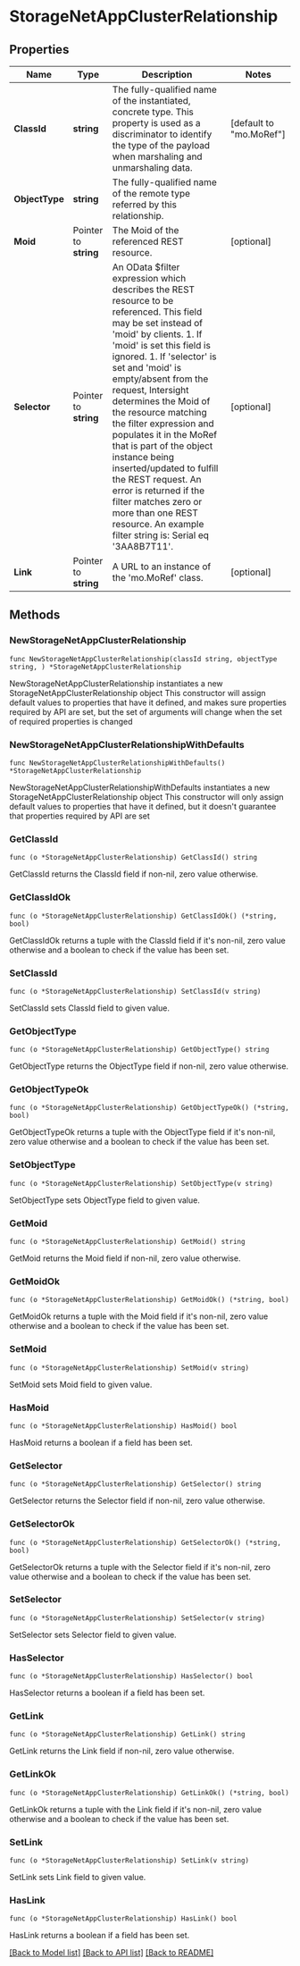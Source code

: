 # StorageNetAppClusterRelationship

## Properties

Name | Type | Description | Notes
------------ | ------------- | ------------- | -------------
**ClassId** | **string** | The fully-qualified name of the instantiated, concrete type. This property is used as a discriminator to identify the type of the payload when marshaling and unmarshaling data. | [default to "mo.MoRef"]
**ObjectType** | **string** | The fully-qualified name of the remote type referred by this relationship. | 
**Moid** | Pointer to **string** | The Moid of the referenced REST resource. | [optional] 
**Selector** | Pointer to **string** | An OData $filter expression which describes the REST resource to be referenced. This field may be set instead of &#39;moid&#39; by clients. 1. If &#39;moid&#39; is set this field is ignored. 1. If &#39;selector&#39; is set and &#39;moid&#39; is empty/absent from the request, Intersight determines the Moid of the resource matching the filter expression and populates it in the MoRef that is part of the object instance being inserted/updated to fulfill the REST request. An error is returned if the filter matches zero or more than one REST resource. An example filter string is: Serial eq &#39;3AA8B7T11&#39;. | [optional] 
**Link** | Pointer to **string** | A URL to an instance of the &#39;mo.MoRef&#39; class. | [optional] 

## Methods

### NewStorageNetAppClusterRelationship

`func NewStorageNetAppClusterRelationship(classId string, objectType string, ) *StorageNetAppClusterRelationship`

NewStorageNetAppClusterRelationship instantiates a new StorageNetAppClusterRelationship object
This constructor will assign default values to properties that have it defined,
and makes sure properties required by API are set, but the set of arguments
will change when the set of required properties is changed

### NewStorageNetAppClusterRelationshipWithDefaults

`func NewStorageNetAppClusterRelationshipWithDefaults() *StorageNetAppClusterRelationship`

NewStorageNetAppClusterRelationshipWithDefaults instantiates a new StorageNetAppClusterRelationship object
This constructor will only assign default values to properties that have it defined,
but it doesn't guarantee that properties required by API are set

### GetClassId

`func (o *StorageNetAppClusterRelationship) GetClassId() string`

GetClassId returns the ClassId field if non-nil, zero value otherwise.

### GetClassIdOk

`func (o *StorageNetAppClusterRelationship) GetClassIdOk() (*string, bool)`

GetClassIdOk returns a tuple with the ClassId field if it's non-nil, zero value otherwise
and a boolean to check if the value has been set.

### SetClassId

`func (o *StorageNetAppClusterRelationship) SetClassId(v string)`

SetClassId sets ClassId field to given value.


### GetObjectType

`func (o *StorageNetAppClusterRelationship) GetObjectType() string`

GetObjectType returns the ObjectType field if non-nil, zero value otherwise.

### GetObjectTypeOk

`func (o *StorageNetAppClusterRelationship) GetObjectTypeOk() (*string, bool)`

GetObjectTypeOk returns a tuple with the ObjectType field if it's non-nil, zero value otherwise
and a boolean to check if the value has been set.

### SetObjectType

`func (o *StorageNetAppClusterRelationship) SetObjectType(v string)`

SetObjectType sets ObjectType field to given value.


### GetMoid

`func (o *StorageNetAppClusterRelationship) GetMoid() string`

GetMoid returns the Moid field if non-nil, zero value otherwise.

### GetMoidOk

`func (o *StorageNetAppClusterRelationship) GetMoidOk() (*string, bool)`

GetMoidOk returns a tuple with the Moid field if it's non-nil, zero value otherwise
and a boolean to check if the value has been set.

### SetMoid

`func (o *StorageNetAppClusterRelationship) SetMoid(v string)`

SetMoid sets Moid field to given value.

### HasMoid

`func (o *StorageNetAppClusterRelationship) HasMoid() bool`

HasMoid returns a boolean if a field has been set.

### GetSelector

`func (o *StorageNetAppClusterRelationship) GetSelector() string`

GetSelector returns the Selector field if non-nil, zero value otherwise.

### GetSelectorOk

`func (o *StorageNetAppClusterRelationship) GetSelectorOk() (*string, bool)`

GetSelectorOk returns a tuple with the Selector field if it's non-nil, zero value otherwise
and a boolean to check if the value has been set.

### SetSelector

`func (o *StorageNetAppClusterRelationship) SetSelector(v string)`

SetSelector sets Selector field to given value.

### HasSelector

`func (o *StorageNetAppClusterRelationship) HasSelector() bool`

HasSelector returns a boolean if a field has been set.

### GetLink

`func (o *StorageNetAppClusterRelationship) GetLink() string`

GetLink returns the Link field if non-nil, zero value otherwise.

### GetLinkOk

`func (o *StorageNetAppClusterRelationship) GetLinkOk() (*string, bool)`

GetLinkOk returns a tuple with the Link field if it's non-nil, zero value otherwise
and a boolean to check if the value has been set.

### SetLink

`func (o *StorageNetAppClusterRelationship) SetLink(v string)`

SetLink sets Link field to given value.

### HasLink

`func (o *StorageNetAppClusterRelationship) HasLink() bool`

HasLink returns a boolean if a field has been set.


[[Back to Model list]](../README.md#documentation-for-models) [[Back to API list]](../README.md#documentation-for-api-endpoints) [[Back to README]](../README.md)



